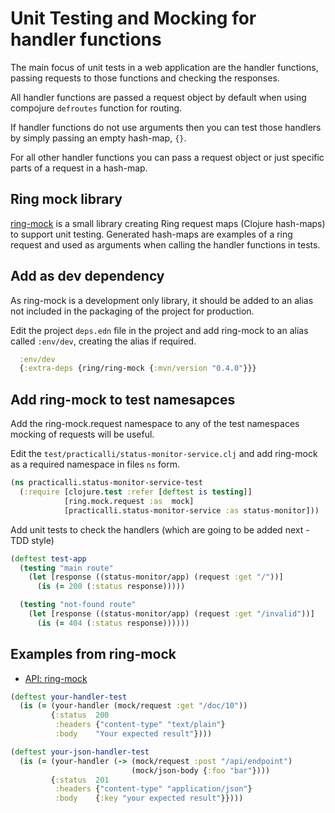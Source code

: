 # Unit Testing and Mocking for handler functions

The main focus of unit tests in a web application are the handler functions, passing requests to those functions and checking the responses.

All handler functions are passed a request object by default when using compojure `defroutes` function for routing.

If handler functions do not use arguments then you can test those handlers by simply passing an empty hash-map, `{}`.

For all other handler functions you can pass a request object or just specific parts of a request in a hash-map.


## Ring mock library

[ring-mock](https://github.com/ring-clojure/ring-mock) is a small library creating Ring request maps (Clojure hash-maps) to support unit testing. Generated hash-maps are examples of a ring request and used as arguments when calling the handler functions in tests.


## Add as dev dependency

As ring-mock is a development only library, it should be added to an alias not included in the packaging of the project for production.

Edit the project `deps.edn` file in the project and add ring-mock to an alias called `:env/dev`, creating the alias if required.


```clojure
  :env/dev
  {:extra-deps {ring/ring-mock {:mvn/version "0.4.0"}}}
```

## Add ring-mock to test namesapces

Add the ring-mock.request namespace to any of the test namespaces mocking of requests will be useful.

Edit the `test/practicalli/status-monitor-service.clj` and add ring-mock as a required namespace in files `ns` form.

```clojure
(ns practicalli.status-monitor-service-test
  (:require [clojure.test :refer [deftest is testing]]
            [ring.mock.request :as  mock]
            [practicalli.status-monitor-service :as status-monitor]))
```

Add unit tests to check the handlers (which are going to be added next - TDD style)

```clojure
(deftest test-app
  (testing "main route"
    (let [response ((status-monitor/app) (request :get "/"))]
      (is (= 200 (:status response)))))

  (testing "not-found route"
    (let [response ((status-monitor/app) (request :get "/invalid"))]
      (is (= 404 (:status response))))))
```


## Examples from ring-mock

* [API: ring-mock](https://ring-clojure.github.io/ring-mock/ring.mock.request.html)

```clojure
(deftest your-handler-test
  (is (= (your-handler (mock/request :get "/doc/10"))
         {:status  200
          :headers {"content-type" "text/plain"}
          :body    "Your expected result"})))

(deftest your-json-handler-test
  (is (= (your-handler (-> (mock/request :post "/api/endpoint")
                           (mock/json-body {:foo "bar"})))
         {:status  201
          :headers {"content-type" "application/json"}
          :body    {:key "your expected result"}})))
```
